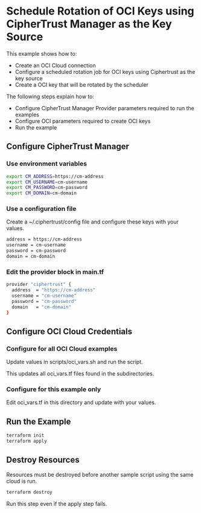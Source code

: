 # Schedule Rotation of OCI Keys using CipherTrust Manager as the Key Source

This example shows how to:
- Create an OCI Cloud connection
- Configure a scheduled rotation job for OCI keys using Ciphertrust as the key source
- Create a OCI key that will be rotated by the scheduler

The following steps explain how to:
- Configure CipherTrust Manager Provider parameters required to run the examples
- Configure OCI parameters required to create OCI keys
- Run the example

## Configure CipherTrust Manager

### Use environment variables

```bash
export CM_ADDRESS=https://cm-address
export CM_USERNAME=cm-username
export CM_PASSWORD=cm-password
export CM_DOMAIN=cm-domain
```
### Use a configuration file

Create a ~/.ciphertrust/config file and configure these keys with your values.

```bash
address = https://cm-address
username = cm-username
password = cm-password
domain = cm-domain
```

### Edit the provider block in main.tf

```bash
provider "ciphertrust" {
  address  = "https://cm-address"
  username = "cm-username"
  password = "cm-password"
  domain   = "cm-domain"
}
```

## Configure OCI Cloud Credentials

### Configure for all OCI Cloud examples

Update values in scripts/oci_vars.sh and run the script.

This updates all oci_vars.tf files found in the subdirectories.

### Configure for this example only

Edit oci_vars.tf in this directory and update with your values.

## Run the Example

```bash
terraform init
terraform apply
```

## Destroy Resources

Resources must be destroyed before another sample script using the same cloud is run.

```bash
terraform destroy
```
Run this step even if the apply step fails.
